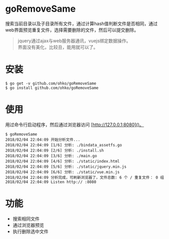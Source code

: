 # goRemoveSame
搜索当前目录以及子目录所有文件，通过计算hash值判断文件是否相同，通过web界面预览重复文件，选择需要删除的文件，然后可以提交删除。
> jquery通过ajax与web服务器通讯，vuejs绑定数据操作。  
> 界面没有美化，比较丑，能用就可以了。

# 安装
```shell
$ go get -v github.com/ohko/goRemoveSame
$ go install github.com/ohko/goRemoveSame
```

# 使用
用过命令行启动程序，然后通过浏览器访问 [http://127.0.0.1:8080]()。
```
$ goRemoveSame
2018/02/04 22:04:09 开始分析文件...
2018/02/04 22:04:09 [1/6] 分析: ./bindata_assetfs.go
2018/02/04 22:04:09 [2/6] 分析: ./install.sh
2018/02/04 22:04:09 [3/6] 分析: ./main.go
2018/02/04 22:04:09 [4/6] 分析: ./static/index.html
2018/02/04 22:04:09 [5/6] 分析: ./static/jquery.min.js
2018/02/04 22:04:09 [6/6] 分析: ./static/vue.min.js
2018/02/04 22:04:09 分析完成，可刷新浏览器了，文件总数: 6 个 / 重复文件： 0 组
2018/02/04 22:04:09 Listen http:// :8080
```

# 功能
- 搜索相同文件
- 通过浏览器预览
- 执行删除选中文件